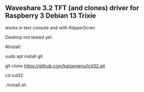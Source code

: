 ## Waveshare 3.2 TFT (and clones) driver for Raspberry 3 Debian 13 Trixie
works in text console and with KlipperScren

Desktop not tested yet.

#Install:

sudo apt install git

git clone https://github.com/katzenjens/lcd32.git

cd lcd32

./install.sh

